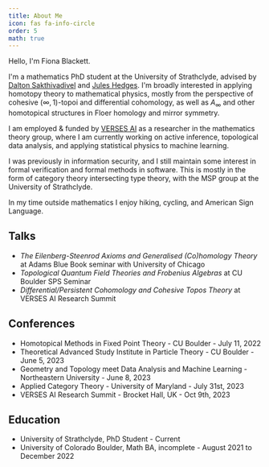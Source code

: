 ```yaml
---
title: About Me
icon: fas fa-info-circle
order: 5
math: true
---
```


Hello, I'm Fiona Blackett.

I'm a mathematics PhD student at the University of Strathclyde, advised by [Dalton Sakthivadivel](https://darsakthi.github.io/) and [Jules Hedges](https://julesh.com/). I'm broadly interested in 
applying homotopy theory to mathematical physics, mostly from the perspective of cohesive $(\infty,1)$-topoi
and differential cohomology, as well as $A_\infty$ and other homotopical structures in Floer homology and mirror symmetry.

I am employed & funded by [VERSES AI](https://www.verses.ai/) as a researcher in the mathematics 
theory group, where I am currently working on active inference, topological data analysis, and 
applying statistical physics to machine learning.

I was previously in information security, and I still maintain some interest in formal verification
and formal methods in software. This is mostly in the form of category theory intersecting type theory,
with the MSP group at the University of Strathclyde.

In my time outside mathematics I enjoy hiking, cycling, and American Sign Language.

## Talks
- *The Eilenberg-Steenrod Axioms and Generalised (Co)homology Theory* at Adams Blue Book seminar with University of Chicago
- *Topological Quantum Field Theories and Frobenius Algebras* at CU Boulder SPS Seminar
- *Differential/Persistent Cohomology and Cohesive Topos Theory* at VERSES AI Research Summit

## Conferences
- Homotopical Methods in Fixed Point Theory - CU Boulder - July 11, 2022
- Theoretical Advanced Study Institute in Particle Theory - CU Boulder - June 5, 2023
- Geometry and Topology meet Data Analysis and Machine Learning - Northeastern University - June 8, 2023
- Applied Category Theory - University of Maryland - July 31st, 2023
- VERSES AI Research Summit - Brocket Hall, UK - Oct 9th, 2023

## Education
- University of Strathclyde, PhD Student - Current
- University of Colorado Boulder, Math BA, incomplete - August 2021 to December 2022
